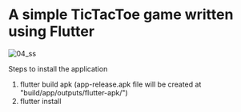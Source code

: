 # A simple TicTacToe game written using Flutter

![04_ss](https://github.com/vyshnvv/PRODIGY_AD_04/assets/77848377/10ef0381-78a7-4e73-937f-d116ff934d1e)

Steps to install the application
1. flutter build apk (app-release.apk file will be  created at "build/app/outputs/flutter-apk/")
2. flutter install
   
